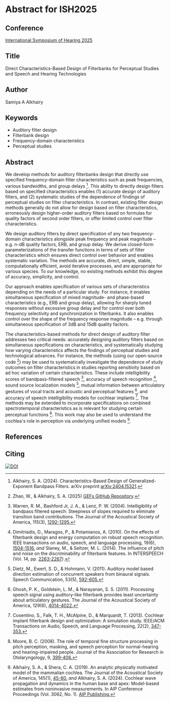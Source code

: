 # Abstract for ISH2025

## Conference
[International Symposium of Hearing 2025](https://easychair.org/smart-program/ISH2025/2025-06-05.html#talk:277104)

## Title
Direct Characteristics-Based Design of Filterbanks for Perceptual Studies and Speech and Hearing Technologies

## Author
Samiya A Alkhairy

## Keywords
* Auditory filter design
* Filterbank design
* Frequency-domain characteristics
* Perceptual studies


## Abstract
We develop methods for auditory filterbanks design that directly use specified frequency-domain filter characteristics such as peak frequencies, various bandwidths, and group delays [^1]. This ability to directly design filters based on specified characteristics enables (1) accurate design of auditory filters, and (2) systematic studies of the dependence of findings of perceptual studies on filter characteristics. In contrast, existing filter design methods generally do not allow for design based on filter characteristics, erroneously design higher-order auditory filters based on formulas for quality factors of second order filters, or offer limited control over filter characteristics. 

We design auditory filters by direct specification of any two frequency-domain characteristics alongside peak frequency and peak magnitude – e.g. n-dB quality factors, ERB, and group delay. We derive closed-form parameterizations of the transfer functions in terms of sets of filter characteristics which ensures direct control over behavior and enables systematic variation. The methods are accurate, direct, simple, stable, computationally efficient, avoid iterative processes, and are appropriate for various species. To our knowledge, no existing methods exhibit this degree of accuracy, simplicity, and control.

Our approach enables specification of various sets of characteristics depending on the needs of a particular study. For instance, it enables simultaneous specification of mixed magnitude- and phase-based characteristics (e.g., ERB and group delay), allowing for sharply tuned responses without excessive group delay and for control over both frequency selectivity and synchronization in filterbanks. It also enables control over the shape of the frequency response magnitude – e.g. through simultaneous specification of 3dB and 15dB quality factors.

The characteristics-based methods for direct design of auditory filter addresses two critical needs: accurately designing auditory filters based on simultaneous specifications on characteristics, and systematically studying how varying characteristics affects the findings of perceptual studies and technological advances. For instance, the methods (using our open-source code [^2]) may be used to systematically investigate the dependence of study outcomes on filter characteristics in studies reporting sensitivity based on ad hoc variation of certain characteristics. These include intelligibility scores of bandpass-filtered speech [^3], accuracy of speech recognition [^4], sound source localization models [^5], mutual information between articulatory gestures of vocal tracts and acoustic and perceptual features [^6], and accuracy of speech intelligibility models for cochlear implants [^7]. The methods may be extended to incorporate specifications on combined spectrotemporal characteristics as is relevant for studying certain perceptual functions [^8]. This work may also be used to understand the cochlea's role in perception via underlying unified models [^9].


## References
[^1]: Alkhairy, S. A. (2024). Characteristics-Based Design of Generalized-Exponent Bandpass Filters. arXiv preprint [arXiv:2404.15321](https://arxiv.org/abs/2404.15321).
[^2]: Zhao, W., & Alkhairy, S. A. (2025) [GEFs GitHub Repository](https://github.com/AnalyticModeling/GEFs).
[^3]: Warren, R. M., Bashford Jr, J. A., & Lenz, P. W. (2004). Intelligibility of bandpass filtered speech: Steepness of slopes required to eliminate transition band contributions. The Journal of the Acoustical Society of America, 115(3), [1292-1295.](https://pubs.aip.org/asa/jasa/article-abstract/115/3/1292/546754/Intelligibility-of-bandpass-filtered-speech)
[^4]: Dimitriadis, D., Maragos, P., & Potamianos, A. (2010). On the effects of filterbank design and energy computation on robust speech recognition. IEEE transactions on audio, speech, and language processing, 19(6), [1504-1516.](https://ieeexplore.ieee.org/abstract/document/5638124) *and* Slaney, M., & Seltzer, M. L. (2014). The influence of pitch and noise on the discriminability of filterbank features. In INTERSPEECH (Vol. 14, pp. [2263-2267](https://www.isca-archive.org/interspeech_2014/slaney14_interspeech.pdf)).
[^5]: Dietz, M., Ewert, S. D., & Hohmann, V. (2011). Auditory model based direction estimation of concurrent speakers from binaural signals. Speech Communication, 53(5), [592-605.](https://www.sciencedirect.com/science/article/pii/S016763931000097X)
[^6]: Ghosh, P. K., Goldstein, L. M., & Narayanan, S. S. (2011). Processing speech signal using auditory-like filterbank provides least uncertainty about articulatory gestures. The Journal of the Acoustical Society of America, 129(6), [4014-4022.](https://pmc.ncbi.nlm.nih.gov/articles/PMC3135153/)
[^7]: Cosentino, S., Falk, T. H., McAlpine, D., & Marquardt, T. (2013). Cochlear implant filterbank design and optimization: A simulation study. IEEE/ACM Transactions on Audio, Speech, and Language Processing, 22(2), [347-353.](https://ieeexplore.ieee.org/abstract/document/6661369)
[^8]: Moore, B. C. (2008). The role of temporal fine structure processing in pitch perception, masking, and speech perception for normal-hearing and hearing-impaired people. Journal of the Association for Research in Otolaryngology, 9, [399-406.](https://link.springer.com/article/10.1007/s10162-008-0143-x)
[^9]: Alkhairy, S. A., & Shera, C. A. (2019). An analytic physically motivated model of the mammalian cochlea. The Journal of the Acoustical Society of America, 145(1), [45-60.](https://pmc.ncbi.nlm.nih.gov/articles/PMC6320697/) *and* Alkhairy, S. A. (2024). Cochlear wave propagation and dynamics in the human base and apex: Model-based estimates from noninvasive measurements. In AIP Conference Proceedings (Vol. 3062, No. 1). [AIP Publishing.](https://arxiv.org/abs/2407.00003)     
<!-- [10]: Lyon, R. F. (1996). The all-pole gammatone filter and auditory models. Apple Computer, Inc. Apple Computer, Inc. Cupertino, CA 95014 USA. [draft.](https://www.dicklyon.com/tech/Hearing/APGF_Lyon_1996.pdf). -->


## Citing
[![DOI](https://zenodo.org/badge/958745460.svg)](https://doi.org/10.5281/zenodo.15627938)


